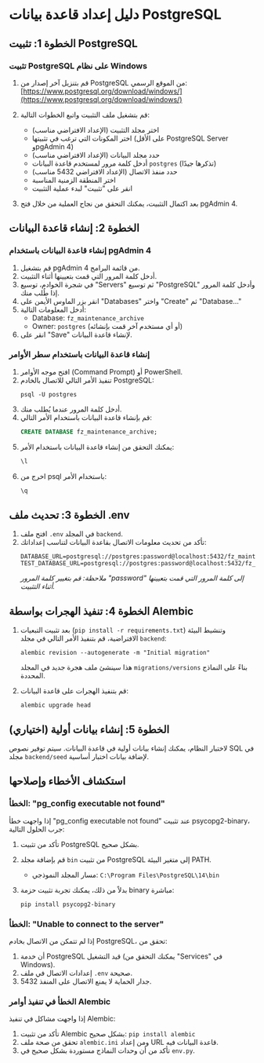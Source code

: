 # دليل إعداد قاعدة بيانات PostgreSQL

## الخطوة 1: تثبيت PostgreSQL

### تثبيت PostgreSQL على نظام Windows

1. قم بتنزيل آخر إصدار من PostgreSQL من الموقع الرسمي: [https://www.postgresql.org/download/windows/](https://www.postgresql.org/download/windows/)
2. قم بتشغيل ملف التثبيت واتبع الخطوات التالية:
   - اختر مجلد التثبيت (الإعداد الافتراضي مناسب)
   - اختر المكونات التي ترغب في تثبيتها (على الأقل PostgreSQL Server وpgAdmin 4)
   - حدد مجلد البيانات (الإعداد الافتراضي مناسب)
   - أدخل كلمة مرور لمستخدم قاعدة البيانات `postgres` (تذكرها جيدًا)
   - حدد منفذ الاتصال (الإعداد الافتراضي 5432 مناسب)
   - اختر المنطقة الزمنية المناسبة
   - انقر على "تثبيت" لبدء عملية التثبيت

3. بعد اكتمال التثبيت، يمكنك التحقق من نجاح العملية من خلال فتح pgAdmin 4.

## الخطوة 2: إنشاء قاعدة البيانات

### إنشاء قاعدة البيانات باستخدام pgAdmin 4

1. قم بتشغيل pgAdmin 4 من قائمة البرامج.
2. أدخل كلمة المرور التي قمت بتعيينها أثناء التثبيت.
3. في شجرة الخوادم، توسيع "Servers" ثم توسيع "PostgreSQL" وأدخل كلمة المرور إذا طُلب منك.
4. انقر بزر الماوس الأيمن على "Databases" واختر "Create" ثم "Database..."
5. أدخل المعلومات التالية:
   - Database: `fz_maintenance_archive`
   - Owner: `postgres` (أو أي مستخدم آخر قمت بإنشائه)
6. انقر على "Save" لإنشاء قاعدة البيانات.

### إنشاء قاعدة البيانات باستخدام سطر الأوامر

1. افتح موجه الأوامر (Command Prompt) أو PowerShell.
2. تنفيذ الأمر التالي للاتصال بالخادم PostgreSQL:
   ```
   psql -U postgres
   ```
3. أدخل كلمة المرور عندما يُطلب منك.
4. قم بإنشاء قاعدة البيانات باستخدام الأمر التالي:
   ```sql
   CREATE DATABASE fz_maintenance_archive;
   ```
5. يمكنك التحقق من إنشاء قاعدة البيانات باستخدام الأمر:
   ```sql
   \l
   ```
6. اخرج من psql باستخدام الأمر:
   ```sql
   \q
   ```

## الخطوة 3: تحديث ملف .env

1. افتح ملف `.env` في المجلد `backend`.
2. تأكد من تحديث معلومات الاتصال بقاعدة البيانات لتناسب إعداداتك:
   ```
   DATABASE_URL=postgresql://postgres:password@localhost:5432/fz_maintenance_archive
   TEST_DATABASE_URL=postgresql://postgres:password@localhost:5432/fz_maintenance_archive_test
   ```
   *ملاحظة: قم بتغيير كلمة المرور "password" إلى كلمة المرور التي قمت بتعيينها أثناء التثبيت.*

## الخطوة 4: تنفيذ الهجرات بواسطة Alembic

1. بعد تثبيت التبعيات (`pip install -r requirements.txt`) وتنشيط البيئة الافتراضية، قم بتنفيذ الأمر التالي في مجلد `backend`:
   ```
   alembic revision --autogenerate -m "Initial migration"
   ```
   هذا سينشئ ملف هجرة جديد في المجلد `migrations/versions` بناءً على النماذج المحددة.

2. قم بتنفيذ الهجرات على قاعدة البيانات:
   ```
   alembic upgrade head
   ```

## الخطوة 5: إنشاء بيانات أولية (اختياري)

لاختبار النظام، يمكنك إنشاء بيانات أولية في قاعدة البيانات.
سيتم توفير نصوص SQL في مجلد `backend/seed` لإضافة بيانات اختبار أساسية.

## استكشاف الأخطاء وإصلاحها

### الخطأ: "pg_config executable not found"

إذا واجهت خطأ "pg_config executable not found" عند تثبيت psycopg2-binary، جرب الحلول التالية:

1. تأكد من تثبيت PostgreSQL بشكل صحيح.
2. قم بإضافة مجلد `bin` من تثبيت PostgreSQL إلى متغير البيئة PATH.
   - مسار المجلد النموذجي: `C:\Program Files\PostgreSQL\14\bin`

3. بدلاً من ذلك، يمكنك تجربة تثبيت حزمة binary مباشرة:
   ```
   pip install psycopg2-binary
   ```

### الخطأ: "Unable to connect to the server"

إذا لم تتمكن من الاتصال بخادم PostgreSQL، تحقق من:

1. أن خدمة PostgreSQL قيد التشغيل (يمكنك التحقق من "Services" في Windows).
2. إعدادات الاتصال في ملف `.env` صحيحة.
3. جدار الحماية لا يمنع الاتصال على المنفذ 5432.

### الخطأ في تنفيذ أوامر Alembic

إذا واجهت مشاكل في تنفيذ Alembic:

1. تأكد من تثبيت Alembic بشكل صحيح: `pip install alembic`
2. تحقق من صحة ملف `alembic.ini` ومن إعداد URL قاعدة البيانات فيه.
3. تأكد من أن وحدات النماذج مستوردة بشكل صحيح في `env.py`.
